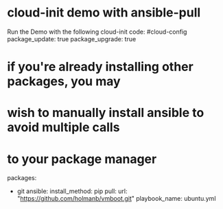 # cloud-init demo with ansible-pull

Run the Demo with the following cloud-init code:
#cloud-config
package_update: true
package_upgrade: true
# if you're already installing other packages, you may
# wish to manually install ansible to avoid multiple calls
# to your package manager
packages:
  - git
ansible:
  install_method: pip
  pull:
    url: "https://github.com/holmanb/vmboot.git"
    playbook_name: ubuntu.yml
